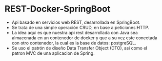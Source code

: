 # REST-Docker-SpringBoot
- Api basado en servicios web REST, desarrollada en SpringBoot.
- Se trata de una simple operación CRUD, en base a peticiones HTTP.
- La idea aqui es que nuestra api rest desarrollada con Java sea almacenada en un contenedor de docker y que a su vez este conectada con otro contenedor, la cual es la base de datos: postgreSQL.
- Se uso el patrón de diseño Data Transfer Object (DTO), asi como el patron MVC de una aplicacion de Spring.
